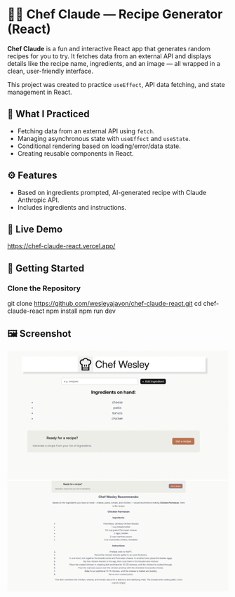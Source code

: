 # 👨‍🍳 Chef Claude — Recipe Generator (React)

**Chef Claude** is a fun and interactive React app that generates random recipes for you to try. It fetches data from an external API and displays details like the recipe name, ingredients, and an image — all wrapped in a clean, user-friendly interface.

This project was created to practice `useEffect`, API data fetching, and state management in React.

## 🧠 What I Practiced

- Fetching data from an external API using `fetch`.
- Managing asynchronous state with `useEffect` and `useState`.
- Conditional rendering based on loading/error/data state.
- Creating reusable components in React.

## ⚙️ Features

- Based on ingredients prompted, AI-generated recipe with Claude Anthropic API.
- Includes ingredients and instructions.

## 🔗 Live Demo

https://chef-claude-react.vercel.app/

## 🚀 Getting Started

### Clone the Repository

git clone https://github.com/wesleyajavon/chef-claude-react.git
cd chef-claude-react
npm install
npm run dev

## 🖼️ Screenshot

![Chef Claude Screenshot](./public/screenshot1.png)
![Chef Claude Screenshot](./public/screenshot2.png)


